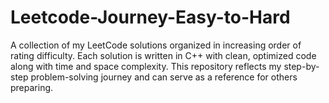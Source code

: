 # Leetcode-Journey-Easy-to-Hard
A collection of my LeetCode solutions organized in increasing order of rating difficulty. Each solution is written in C++ with clean, optimized code along with time and space complexity. This repository reflects my step-by-step problem-solving journey and can serve as a reference for others preparing.
